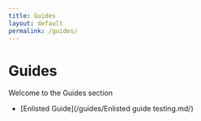 ```yaml
---
title: Guides
layout: default
permalink: /guides/
---
```


# Guides

Welcome to the Guides section

- [Enlisted Guide](/guides/Enlisted guide testing.md/)
